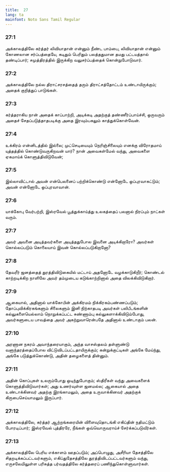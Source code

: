 ```yaml
---
title:  27
lang: ta
mainfont: Noto Sans Tamil Regular
---
```


###  27:1

அக்காலத்திலே கர்த்தர் லிவியாதான் என்னும் நீண்ட பாம்பை, லிவியாதான் என்னும் கோணலான சர்ப்பத்தையே, கடிதும் பெரிதும் பலத்ததுமான தமது பட்டயத்தால் தண்டிப்பார்; சமுத்திரத்தில் இருக்கிற வலுசர்ப்பத்தைக் கொன்றுபோடுவார்.

###  27:2

அக்காலத்திலே நல்ல திராட்சரசத்தைத் தரும் திராட்சத்தோட்டம் உண்டாயிருக்கும்; அதைக் குறித்துப் பாடுங்கள்.

###  27:3

கர்த்தராகிய நான் அதைக் காப்பாற்றி, அடிக்கடி அதற்குத் தண்ணீர்ப்பாய்ச்சி, ஒருவரும் அதைச் சேதப்படுத்தாதபடிக்கு அதை இரவும்பகலும் காத்துக்கொள்வேன்.

###  27:4

உக்கிரம் என்னிடத்தில் இல்லை; முட்செடியையும் நெரிஞ்சிலையும் எனக்கு விரோதமாய் யுத்தத்தில் கொண்டுவருகிறவன் யார்? நான் அவைகள்மேல் வந்து, அவைகளை ஏகமாய்க் கொளுத்திவிடுவேன்;

###  27:5

இல்லாவிட்டால் அவன் என்பெலனைப் பற்றிக்கொண்டு என்னோடே ஒப்புரவாகட்டும்; அவன் என்னோடே ஒப்புரவாவான்.

###  27:6

யாக்கோபு வேர்பற்றி, இஸ்ரவேல் பூத்துக்காய்த்து உலகத்தைப் பலனால் நிரப்பும் நாட்கள் வரும்.

###  27:7

அவர் அவனை அடித்தவர்களை அடித்ததுபோல இவனை அடிக்கிறாரோ? அவர்கள் கொல்லப்படும் கொலையாய் இவன் கொல்லப்படுகிறானோ?

###  27:8

தேவரீர் ஜனத்தைத் துரத்திவிடுகையில் மட்டாய் அதனோடே வழக்காடுகிறீர்; கொண்டல் காற்றடிக்கிற நாளிலே அவர் தம்முடைய கடுங்காற்றினால் அதை விலக்கிவிடுகிறார்.

###  27:9

ஆகையால், அதினால் யாக்கோபின் அக்கிரமம் நிக்கிரகம்பண்ணப்படும்; தோப்புவிக்கிரகங்களும் சிலைகளும் இனி நிற்காதபடி அவர்கள் பலிபீடங்களின் கல்லுகளையெல்லாம் நொறுக்கப்பட்ட சுண்ணாம்பு கல்லுகளாக்கிவிடும்போது, அவர்களுடைய பாவத்தை அவர் அகற்றுவாரென்பதே அதினால் உண்டாகும் பலன்.

###  27:10

அரணான நகரம் அவாந்தரையாகும், அந்த வாசஸ்தலம் தள்ளுண்டு வனாந்தரத்தைப்போல விட்டுவிடப்பட்டதாயிருக்கும்; கன்றுக்குட்டிகள் அங்கே மேய்ந்து, அங்கே படுத்துக்கொண்டு, அதின் தழைகளைத் தின்னும்.

###  27:11

அதின் கொப்புகள் உலரும்போது ஒடிந்துபோகும்; ஸ்திரீகள் வந்து அவைகளைக் கொளுத்திவிடுவார்கள்; அது உணர்வுள்ள ஜனமல்ல; ஆகையால் அதை உண்டாக்கினவர் அதற்கு இரங்காமலும், அதை உருவாக்கினவர் அதற்குக் கிருபைசெய்யாமலும் இருப்பார்.

###  27:12

அக்காலத்திலே, கர்த்தர் ஆற்றங்கரையின் விளைவுதொடங்கி எகிப்தின் நதிமட்டும் போரடிப்பார்; இஸ்ரவேல் புத்திரரே, நீங்கள் ஒவ்வொருவராய்ச் சேர்க்கப்படுவீர்கள்.

###  27:13

அக்காலத்திலே பெரிய எக்காளம் ஊதப்படும்; அப்பொழுது, அசீரியா தேசத்திலே சிதறடிக்கப்பட்டவர்களும், எகிப்துதேசத்திலே துரத்திவிடப்பட்டவர்களும் வந்து, எருசலேமிலுள்ள பரிசுத்த பர்வதத்திலே கர்த்தரைப் பணிந்துகொள்ளுவார்கள்.

